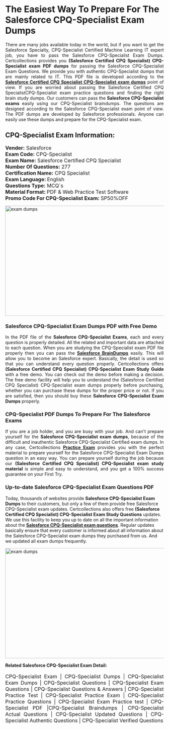<h1>The Easiest Way To Prepare For The Salesforce CPQ-Specialist Exam Dumps</h1> <p style="text-align:justify">There are many jobs available today in the world, but if you want to get the Salesforce Specialty, CPQ-Specialist Certified Machine Learning IT expert job, you have to pass the Salesforce CPQ-Specialist Exam Dumps. Certcollections provides you <strong>(Salesforce Certified CPQ Specialist) CPQ-Specialist exam PDF dumps</strong> for passing the Salesforce CPQ-Specialist Exam Questions. We provide you with authentic CPQ-Specialist dumps that are mainly related to IT. This PDF file is developed according to the <a href="https://www.certsofficial.com/salesforce/cpq-specialist-questions"><strong>Salesforce Certified CPQ Specialist CPQ-Specialist exam dumps</strong></a> point of view. If you are worried about passing the Salesforce Certified CPQ SpecialistCPQ-Specialist exam practice questions and finding the right brain study dumps. Our customers can pass the <strong>Salesforce CPQ-Specialist exams </strong>easily using our CPQ-Specialist braindumps. The questions are designed according to the Salesforce CPQ-Specialist exam point of view. The PDF dumps are developed by Salesforce professionals. Anyone can easily use these dumps and prepare for the CPQ-Specialist exam.</p> <h2><strong>CPQ-Specialist Exam Information:</strong></h2> <p><span style="font-size:16px"><strong>Vender:</strong> Salesforce<br /> <strong>Exam Code:</strong> CPQ-Specialist<br /> <strong>Exam Name:</strong> Salesforce Certified CPQ Specialist<br /> <strong>Number Of Questions:</strong> 277<br /> <strong>Certification Name:</strong> CPQ Specialist<br /> <strong>Exam Language: </strong>English<br /> <strong>Questions Type:</strong> MCQ`s<br /> <strong>Material Format: </strong>PDF & Web Practice Test Software<br /> <strong>Promo Code For CPQ-Specialist Exam:</strong> SP50%OFF</span></p> <p><a href="https://www.certsofficial.com/salesforce/cpq-specialist-questions" rel="no-follow"><img alt="exam dumps" src="https://www.certcollections.com/uploads/content/certsofficial.jpg" style="height:350px; width:750px" /></a></p> <h3><strong>Salesforce CPQ-Specialist Exam Dumps PDF with Free Demo</strong></h3> <p style="text-align:justify">In the PDF file of the <strong>Salesforce CPQ-Specialist Exams</strong>, each and every question is properly detailed. All the related and important data are attached to each question. When you are studying the CPQ-Specialist exam PDF file properly then you can pass the <a href="https://www.certsofficial.com/salesforce-dumps"><strong>Salesforce BrainDumps</strong></a> easily. This will allow you to become an Salesforce expert. Basically, the detail is used so that you can understand every question properly. Certcollections offers <strong>(Salesforce Certified CPQ Specialist) CPQ-Specialist Exam Study Guide</strong> with a free demo. You can check out the demo before making a decision. The free demo facility will help you to understand the (Salesforce Certified CPQ Specialist) CPQ-Specialist exam dumps properly before purchasing, whether you can purchase these dumps for the proper price or not. If you are satisfied, then you should buy these <strong>Salesforce CPQ-Specialist Exam Dumps</strong> properly.</p> <h3><strong>CPQ-Specialist PDF Dumps To Prepare For The Salesforce Exams</strong></h3> <p style="text-align:justify">If you are a job holder, and you are busy with your job. And can't prepare yourself for the <strong>Salesforce CPQ-Specialist exam dumps</strong>, because of the difficult and inauthentic Salesforce CPQ-Specialist Certified exam dumps. In any case, Certcollections <strong><a href="https://www.certsofficial.com/">Practice Exam</a></strong> provides you with the perfect material to prepare yourself for the Salesforce CPQ-Specialist Exam Dumps question in an easy way. You can prepare yourself during the job because our <strong>(Salesforce Certified CPQ Specialist) CPQ-Specialist exam study material</strong> is simple and easy to understand, and you get a 100% success guarantee on your First Try.</p> <h3><strong>Up-to-date Salesforce CPQ-Specialist Exam Questions PDF</strong></h3> <p>Today, thousands of websites provide <strong>Salesforce CPQ-Specialist Exam Dumps</strong> to their customers, but only a few of them provide free Salesforce CPQ-Specialist exam updates. Certcollections also offers free <strong>(Salesforce Certified CPQ Specialist) CPQ-Specialist Exam Study Questions</strong> updates. We use this facility to keep you up to date on all the important information about the <a href="https://www.certsofficial.com/salesforce/cpq-specialist-questions"><strong>Salesforce CPQ-Specialist exam questions</strong></a>. Regular updates basically ensure that every customer is informed about all information about the Salesforce CPQ-Specialist exam dumps they purchased from us. And we updated all exam dumps frequently.</p> <p><a href="https://www.certsofficial.com/salesforce/cpq-specialist-questions"><img alt="exam dumps " src="https://www.certcollections.com/uploads/content/certsofficial2.jpg" style="height:350px; width:750px" /></a></p> <p style="text-align:justify"><span style="font-size:14px"><strong>Related Salesforce CPQ-Specialist Exam Detail:</strong></span><br /> <br /> <span style="font-size:16px">CPQ-Specialist Exam | CPQ-Specialist Dumps | CPQ-Specialist Exam Dumps | CPQ-Specialist Questions | CPQ-Specialist Exam Questions | CPQ-Specialist Questions & Answers | CPQ-Specialist Practice Test | CPQ-Specialist Practice Exam | CPQ-Specialist Practice Questions | CPQ-Specialist Exam Practice test | CPQ-Specialist PDF |CPQ-Specialist Braindumps | CPQ-Specialist Actual Questions | CPQ-Specialist Updated Questions | CPQ-Specialist Authentic Questions | CPQ-Specialist Verified Questions</span></p>
